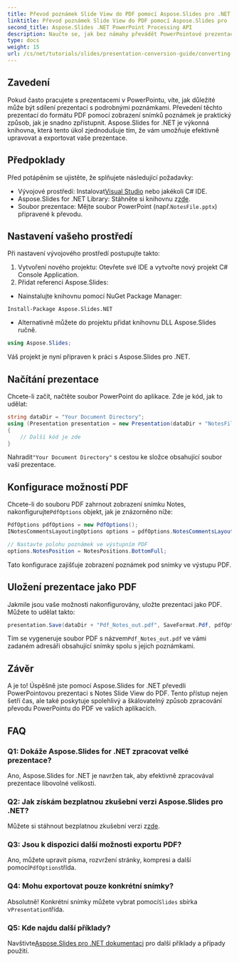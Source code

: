 ```yaml
---
title: Převod poznámek Slide View do PDF pomocí Aspose.Slides pro .NET
linktitle: Převod poznámek Slide View do PDF pomocí Aspose.Slides pro .NET
second_title: Aspose.Slides .NET PowerPoint Processing API
description: Naučte se, jak bez námahy převádět PowerPointové prezentace pomocí Notes Slide View do formátu PDF pomocí Aspose.Slides for .NET. Tato příručka obsahuje podrobné pokyny.
type: docs
weight: 15
url: /cs/net/tutorials/slides/presentation-conversion-guide/converting-notes-slide-view-to-pdf/
---
```

## Zavedení

Pokud často pracujete s prezentacemi v PowerPointu, víte, jak důležité může být sdílení prezentací s podrobnými poznámkami. Převedení těchto prezentací do formátu PDF pomocí zobrazení snímků poznámek je praktický způsob, jak je snadno zpřístupnit. Aspose.Slides for .NET je výkonná knihovna, která tento úkol zjednodušuje tím, že vám umožňuje efektivně upravovat a exportovat vaše prezentace.

## Předpoklady

Před potápěním se ujistěte, že splňujete následující požadavky:

-  Vývojové prostředí: Instalovat[Visual Studio](https://visualstudio.microsoft.com/) nebo jakékoli C# IDE.
-  Aspose.Slides for .NET Library: Stáhněte si knihovnu z[zde](https://releases.aspose.com/slides/net/).
-  Soubor prezentace: Mějte soubor PowerPoint (např.`NotesFile.pptx`) připravené k převodu.

## Nastavení vašeho prostředí

Při nastavení vývojového prostředí postupujte takto:

1. Vytvoření nového projektu: Otevřete své IDE a vytvořte nový projekt C# Console Application.
2. Přidat referenci Aspose.Slides: 
- Nainstalujte knihovnu pomocí NuGet Package Manager:
 ```
 Install-Package Aspose.Slides.NET
 ```
- Alternativně můžete do projektu přidat knihovnu DLL Aspose.Slides ručně.

```csharp
using Aspose.Slides;
```
Váš projekt je nyní připraven k práci s Aspose.Slides pro .NET.

## Načítání prezentace

Chcete-li začít, načtěte soubor PowerPoint do aplikace. Zde je kód, jak to udělat:

```csharp
string dataDir = "Your Document Directory";
using (Presentation presentation = new Presentation(dataDir + "NotesFile.pptx"))
{
	// Další kód je zde
}

```

 Nahradit`"Your Document Directory"` s cestou ke složce obsahující soubor vaší prezentace.

## Konfigurace možností PDF

 Chcete-li do souboru PDF zahrnout zobrazení snímku Notes, nakonfigurujte`PdfOptions` objekt, jak je znázorněno níže:

```csharp
PdfOptions pdfOptions = new PdfOptions();
INotesCommentsLayoutingOptions options = pdfOptions.NotesCommentsLayouting;

// Nastavte polohu poznámek ve výstupním PDF
options.NotesPosition = NotesPositions.BottomFull;
```

Tato konfigurace zajišťuje zobrazení poznámek pod snímky ve výstupu PDF.

## Uložení prezentace jako PDF

Jakmile jsou vaše možnosti nakonfigurovány, uložte prezentaci jako PDF. Můžete to udělat takto:

```csharp
presentation.Save(dataDir + "Pdf_Notes_out.pdf", SaveFormat.Pdf, pdfOptions);
```

Tím se vygeneruje soubor PDF s názvem`Pdf_Notes_out.pdf` ve vámi zadaném adresáři obsahující snímky spolu s jejich poznámkami.

## Závěr

A je to! Úspěšně jste pomocí Aspose.Slides for .NET převedli PowerPointovou prezentaci s Notes Slide View do PDF. Tento přístup nejen šetří čas, ale také poskytuje spolehlivý a škálovatelný způsob zpracování převodu PowerPointu do PDF ve vašich aplikacích.

## FAQ

### Q1: Dokáže Aspose.Slides for .NET zpracovat velké prezentace?
Ano, Aspose.Slides for .NET je navržen tak, aby efektivně zpracovával prezentace libovolné velikosti.

### Q2: Jak získám bezplatnou zkušební verzi Aspose.Slides pro .NET?
 Můžete si stáhnout bezplatnou zkušební verzi z[zde](https://releases.aspose.com/).

### Q3: Jsou k dispozici další možnosti exportu PDF?
 Ano, můžete upravit písma, rozvržení stránky, kompresi a další pomocí`PdfOptions`třída.

### Q4: Mohu exportovat pouze konkrétní snímky?
 Absolutně! Konkrétní snímky můžete vybrat pomocí`Slides` sbírka v`Presentation`třída.

### Q5: Kde najdu další příklady?
 Navštivte[Aspose.Slides pro .NET dokumentaci](https://reference.aspose.com/slides/net/) pro další příklady a případy použití.